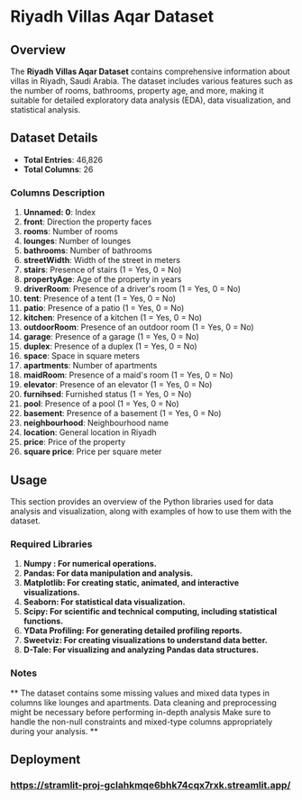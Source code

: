 # Riyadh Villas Aqar Dataset



## Overview

The **Riyadh Villas Aqar Dataset** contains comprehensive information about villas in Riyadh, Saudi Arabia. The dataset includes various features such as the number of rooms, bathrooms, property age, and more, making it suitable for detailed exploratory data analysis (EDA), data visualization, and statistical analysis.

## Dataset Details

- **Total Entries**: 46,826
- **Total Columns**: 26

### Columns Description

1. **Unnamed: 0**: Index
2. **front**: Direction the property faces
3. **rooms**: Number of rooms
4. **lounges**: Number of lounges
5. **bathrooms**: Number of bathrooms
6. **streetWidth**: Width of the street in meters
7. **stairs**: Presence of stairs (1 = Yes, 0 = No)
8. **propertyAge**: Age of the property in years
9. **driverRoom**: Presence of a driver's room (1 = Yes, 0 = No)
10. **tent**: Presence of a tent (1 = Yes, 0 = No)
11. **patio**: Presence of a patio (1 = Yes, 0 = No)
12. **kitchen**: Presence of a kitchen (1 = Yes, 0 = No)
13. **outdoorRoom**: Presence of an outdoor room (1 = Yes, 0 = No)
14. **garage**: Presence of a garage (1 = Yes, 0 = No)
15. **duplex**: Presence of a duplex (1 = Yes, 0 = No)
16. **space**: Space in square meters
17. **apartments**: Number of apartments
18. **maidRoom**: Presence of a maid's room (1 = Yes, 0 = No)
19. **elevator**: Presence of an elevator (1 = Yes, 0 = No)
20. **furnihsed**: Furnished status (1 = Yes, 0 = No)
21. **pool**: Presence of a pool (1 = Yes, 0 = No)
22. **basement**: Presence of a basement (1 = Yes, 0 = No)
23. **neighbourhood**: Neighbourhood name
24. **location**: General location in Riyadh
25. **price**: Price of the property
26. **square price**: Price per square meter

## Usage

This section provides an overview of the Python libraries used for data analysis and visualization, along with examples of how to use them with the dataset.

### Required Libraries

1. **Numpy : For numerical operations.**
2. **Pandas: For data manipulation and analysis.**
3. **Matplotlib: For creating static, animated, and interactive visualizations.**
4. **Seaborn: For statistical data visualization.**
5. **Scipy: For scientific and technical computing, including statistical functions.**
6. **YData Profiling: For generating detailed profiling reports.**
7. **Sweetviz: For creating visualizations to understand data better.**
8. **D-Tale: For visualizing and analyzing Pandas data structures.**

### Notes
**
The dataset contains some missing values and mixed data types in columns like lounges and apartments. Data cleaning and preprocessing might be necessary before performing in-depth analysis
Make sure to handle the non-null constraints and mixed-type columns appropriately during your analysis.
**

## Deployment
### https://stramlit-proj-gclahkmqe6bhk74cqx7rxk.streamlit.app/


